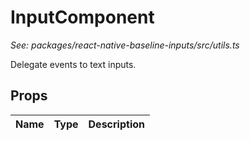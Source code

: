# InputComponent

*See: packages/react-native-baseline-inputs/src/utils.ts*

Delegate events to text inputs.

## Props

| Name | Type | Description |
|------|------|-------------|
